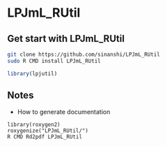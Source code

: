 # LPJmL_RUtil
## Get start with LPJmL_RUtil
```bash
git clone https://github.com/sinanshi/LPJmL_RUtil
sudo R CMD install LPJmL_RUtil
```
```R
library(lpjutil)
```
## Notes
* How to generate documentation
 ```
 library(roxygen2)
 roxygenize("LPJmL_RUtil/")
 R CMD Rd2pdf LPJmL_RUtil
```
